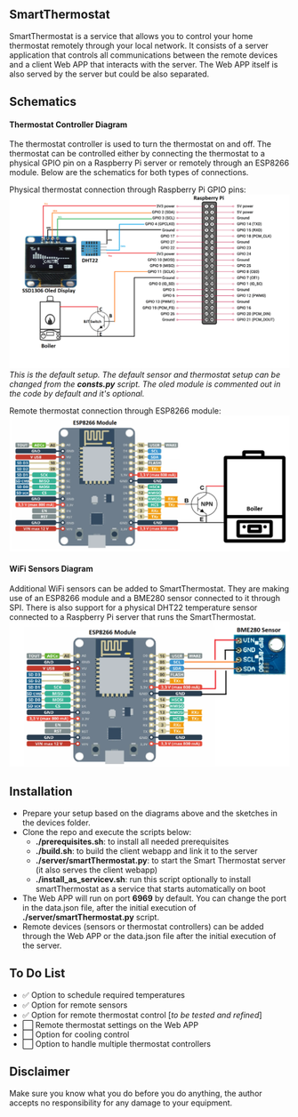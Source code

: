 ## SmartThermostat
SmartThermostat is a service that allows you to control your home thermostat remotely through your local network. It consists of a server application that controls all communications between the remote devices and a client Web APP that interacts with the server. The Web APP itself is also served by the server but could be also separated.

## Schematics
#### Thermostat Controller Diagram
The thermostat controller is used to turn the thermostat on and off.
The thermostat can be controlled either by connecting the thermostat to a physical GPIO pin on a Raspberry Pi server or remotely through an ESP8266 module. Below are the schematics for both types of connections.

Physical thermostat connection through Raspberry Pi GPIO pins:
![SmartThermostatDiagram](SmartThermostatDiagram.png)
*This is the default setup. The default sensor and thermostat setup can be changed from the **consts.py** script. The oled module is commented out in the code by default and it's optional.*

Remote thermostat connection through ESP8266 module:
![SmartThermostatDiagram](devices/thermostat/thermostat_controller.png)

#### WiFi Sensors Diagram
Additional WiFi sensors can be added to SmartThermostat. They are making use of an ESP8266 module and a BME280 sensor connected to it through SPI. There is also support for a physical DHT22 temperature sensor connected to a Raspberry Pi server that runs the SmartThermostat.
![SmartThermostatDiagram](devices/sensors/wifi_sensor_schematic.png)

## Installation
* Prepare your setup based on the diagrams above and the sketches in the devices folder.
* Clone the repo and execute the scripts below:
    * **./prerequisites.sh**: to install all needed prerequisites
    * **./build.sh**: to build the client webapp and link it to the server
    * **./server/smartThermostat.py**: to start the Smart Thermostat server (it also serves the client webapp)
    * **./install_as_servicev.sh**: run this script optionally to install smartThermostat as a service that starts automatically on boot
* The Web APP will run on port **6969** by default. You can change the port in the data.json file, after the initial execution of **./server/smartThermostat.py** script.
* Remote devices (sensors or thermostat controllers) can be added through the Web APP or the data.json file after the initial execution of the server.

## To Do List
- ✅ Option to schedule required temperatures
- ✅ Option for remote sensors
- ✅ Option for remote thermostat control [*to be tested and refined*]
- ⬜️ Remote thermostat settings on the Web APP
- ⬜️ Option for cooling control
- ⬜️ Option to handle multiple thermostat controllers

## Disclaimer
Make sure you know what you do before you do anything, the author accepts no responsibility for any damage to your equipment.